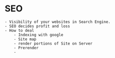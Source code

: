 # SEO
	- Visibility of your websites in Search Engine.
	- SEO decides profit and loss
	- How to deal
		- Indexing with google
		- Site map
		- render portions of Site on Server
		- Prerender
		-